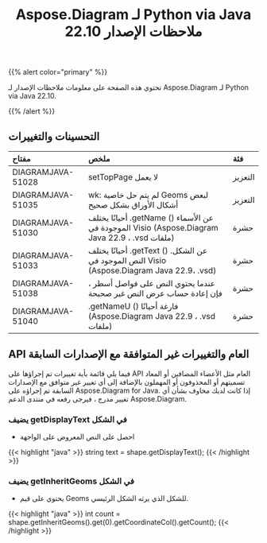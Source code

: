 ﻿---
title: Aspose.Diagram لـ Python via Java 22.10 ملاحظات الإصدار
type: docs
weight: 18
url: /ar/python-java/aspose-diagram-for-python-via-java-22-10-release-notes/
---
{{% alert color="primary" %}}

تحتوي هذه الصفحة على معلومات ملاحظات الإصدار لـ Aspose.Diagram لـ Python via Java 22.10.

{{% /alert %}}
## **التحسينات والتغييرات**  ##

|**مفتاح**|**ملخص**|**فئة**|
|:- |:- |:- |
|DIAGRAMJAVA-51028|setTopPage لا يعمل|التعزيز|
|DIAGRAMJAVA-51035|wk: لم يتم حل خاصية Geoms لبعض أشكال الأوراق بشكل صحيح|التعزيز|
|DIAGRAMJAVA-51030|أحيانًا يختلف .getName () عن الأسماء الموجودة في Visio (Aspose.Diagram Java 22.9 ، .vsd ملفات)|حشرة|
|DIAGRAMJAVA-51033|أحيانًا يختلف .getText () عن الشكل. النص الموجود في Visio (Aspose.Diagram Java 22.9، .vsd)|حشرة|
|DIAGRAMJAVA-51038|عندما يحتوي النص على فواصل أسطر ، فإن إعادة حساب عرض النص غير صحيحة|حشرة|
|DIAGRAMJAVA-51040|.getNameU () فارغة أحيانًا (Aspose.Diagram Java 22.9 ، .vsd ملفات)|حشرة|

## **API العام والتغييرات غير المتوافقة مع الإصدارات السابقة**
فيما يلي قائمة بأية تغييرات تم إجراؤها على API العام مثل الأعضاء المضافين أو المعاد تسميتهم أو المحذوفون أو المهملون بالإضافة إلى أي تغيير غير متوافق مع الإصدارات السابقة تم إجراؤه على Aspose.Diagram for Java. إذا كانت لديك مخاوف بشأن أي تغيير مدرج ، فيرجى رفعه في منتدى الدعم Aspose.Diagram.

### **يضيف getDisplayText في الشكل**
- احصل على النص المعروض على الواجهة

{{< highlight "java" >}}
string text = shape.getDisplayText();
{{< /highlight >}}

### **يضيف getInheritGeoms في الشكل**
- يحتوي على قيم Geoms للشكل الذي يرثه الشكل الرئيسي.

{{< highlight "java" >}}
int count = shape.getInheritGeoms().get(0).getCoordinateCol().getCount();
{{< /highlight >}}